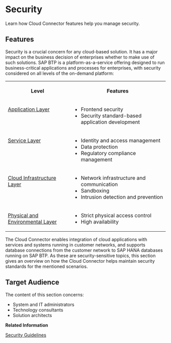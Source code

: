 <!-- loiocb50b6191615478aa11d2050dada467d -->

# Security

Learn how Cloud Connector features help you manage security.



<a name="loiocb50b6191615478aa11d2050dada467d__section_m45_tkg_ggb"/>

## Features

Security is a crucial concern for any cloud-based solution. It has a major impact on the business decision of enterprises whether to make use of such solutions. SAP BTP is a platform-as-a-service offering designed to run business-critical applications and processes for enterprises, with security considered on all levels of the on-demand platform:


<table>
<tr>
<th valign="top">

Level

</th>
<th valign="top">

Features

</th>
</tr>
<tr>
<td valign="top">

[Application Layer](application-layer-26bede7.md) 

</td>
<td valign="top">

-   Frontend security
-   Security standard-based application development



</td>
</tr>
<tr>
<td valign="top">

[Service Layer](service-layer-3ce0cbb.md) 

</td>
<td valign="top">

-   Identity and access management
-   Data protection
-   Regulatory compliance management



</td>
</tr>
<tr>
<td valign="top">

[Cloud Infrastructure Layer](cloud-infrastructure-layer-a30325a.md) 

</td>
<td valign="top">

-   Network infrastructure and communication
-   Sandboxing
-   Intrusion detection and prevention



</td>
</tr>
<tr>
<td valign="top">

[Physical and Environmental Layer](physical-and-environmental-layer-a8bae56.md)

</td>
<td valign="top">

-   Strict physical access control
-   High availability



</td>
</tr>
</table>

The Cloud Connector enables integration of cloud applications with services and systems running in customer networks, and supports database connections from the customer network to SAP HANA databases running on SAP BTP. As these are security-sensitive topics, this section gives an overview on how the Cloud Connector helps maintain security standards for the mentioned scenarios.



<a name="loiocb50b6191615478aa11d2050dada467d__section_o5m_tkg_ggb"/>

## Target Audience

The content of this section concerns:

-   System and IT administrators
-   Technology consultants
-   Solution architects

**Related Information**  


[Security Guidelines](security-guidelines-8db6945.md "Find a checklist of recommended security measures for the Cloud Connector.")

 <?sap-ot O2O class="- topic/link " href="531f33def8074ccdb6f1f784a34dafcb.xml" text="" desc="" xtrc="link:2" xtrf="file:/home/builder/src/dita-all/jjq1673438782153/loiob2927cc326be495da9f4fea0b6bda2b3_en-US/src/content/localization/en-us/cb50b6191615478aa11d2050dada467d.xml" ?> 

